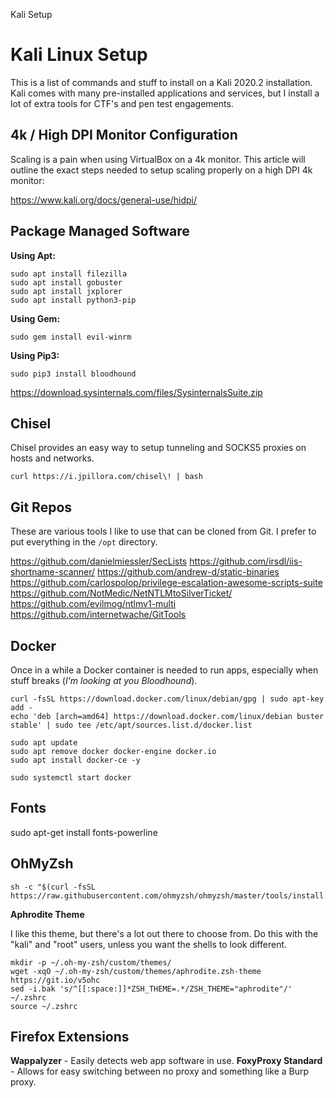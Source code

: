 Kali Setup

# Kali Linux Setup

This is a list of commands and stuff to install on a Kali 2020.2 installation. Kali comes with many pre-installed applications and services, but I install a lot of extra tools for CTF's and pen test engagements.

## 4k / High DPI Monitor Configuration

Scaling is a pain when using VirtualBox on a 4k monitor. This article will outline the exact steps needed to setup scaling properly on a high DPI 4k monitor:

https://www.kali.org/docs/general-use/hidpi/

## Package Managed Software

**Using Apt:**

```
sudo apt install filezilla
sudo apt install gobuster
sudo apt install jxplorer
sudo apt install python3-pip
```

**Using Gem:**

```
sudo gem install evil-winrm
```

**Using Pip3:**

```
sudo pip3 install bloodhound
```

https://download.sysinternals.com/files/SysinternalsSuite.zip

## Chisel

Chisel provides an easy way to setup tunneling and SOCKS5 proxies on hosts and networks.

```
curl https://i.jpillora.com/chisel\! | bash
```

## Git Repos

These are various tools I like to use that can be cloned from Git. I prefer to put everything in the `/opt` directory.

https://github.com/danielmiessler/SecLists
https://github.com/irsdl/iis-shortname-scanner/
https://github.com/andrew-d/static-binaries
https://github.com/carlospolop/privilege-escalation-awesome-scripts-suite
https://github.com/NotMedic/NetNTLMtoSilverTicket/
https://github.com/evilmog/ntlmv1-multi
https://github.com/internetwache/GitTools

## Docker

Once in a while a Docker container is needed to run apps, especially when stuff breaks (*I'm looking at you Bloodhound*).

```
curl -fsSL https://download.docker.com/linux/debian/gpg | sudo apt-key add -
echo 'deb [arch=amd64] https://download.docker.com/linux/debian buster stable' | sudo tee /etc/apt/sources.list.d/docker.list

sudo apt update
sudo apt remove docker docker-engine docker.io
sudo apt install docker-ce -y

sudo systemctl start docker
```

## Fonts

sudo apt-get install fonts-powerline


## OhMyZsh

```
sh -c "$(curl -fsSL https://raw.githubusercontent.com/ohmyzsh/ohmyzsh/master/tools/install.sh)"
```

**Aphrodite Theme**

I like this theme, but there's a lot out there to choose from. Do this with the "kali" and "root" users, unless you want the shells to look different.

```
mkdir -p ~/.oh-my-zsh/custom/themes/
wget -xqO ~/.oh-my-zsh/custom/themes/aphrodite.zsh-theme https://git.io/v5ohc
sed -i.bak 's/^[[:space:]]*ZSH_THEME=.*/ZSH_THEME="aphrodite"/' ~/.zshrc
source ~/.zshrc 
```

## Firefox Extensions

**Wappalyzer** - Easily detects web app software in use.
**FoxyProxy Standard** - Allows for easy switching between no proxy and something like a Burp proxy.

